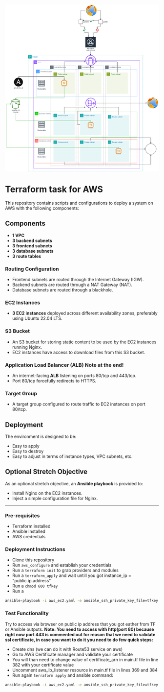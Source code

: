 ![Diagram](https://github.com/bgd11090/test_aws_tf/blob/main/devopstask.drawio.png)

# Terraform task for AWS

This repository contains scripts and configurations to deploy a system on AWS with the following components:

## Components

- **1 VPC**
- **3 backend subnets**
- **3 frontend subnets**
- **3 database subnets**
- **3 route tables**

### Routing Configuration

- Frontend subnets are routed through the Internet Gateway (IGW).
- Backend subnets are routed through a NAT Gateway (NAT).
- Database subnets are routed through a blackhole.

### EC2 Instances

- **3 EC2 instances** deployed across different availability zones, preferably using Ubuntu 22.04 LTS.

### S3 Bucket

- An S3 bucket for storing static content to be used by the EC2 instances running Nginx.
- EC2 instances have access to download files from this S3 bucket.

### Application Load Balancer (ALB) **Note at the end!**

- An internet-facing **ALB** listening on ports 80/tcp and 443/tcp.
- Port 80/tcp forcefully redirects to HTTPS.

### Target Group

- A target group configured to route traffic to EC2 instances on port 80/tcp.

## Deployment

The environment is designed to be:

- Easy to apply
- Easy to destroy
- Easy to adjust in terms of instance types, VPC subnets, etc.

## Optional Stretch Objective

As an optional stretch objective, an **Ansible playbook** is provided to:

- Install Nginx on the EC2 instances.
- Inject a simple configuration file for Nginx.

---

### Pre-requisites

- Terraform installed
- Ansible installed
- AWS credentials

### Deployment Instructions
- Clone this repository
- Run ```aws_configure``` and establish your credentials
- Run a ```terraform init``` to grab providers and modules
- Run a ```terraform_apply``` and wait untill you got instance_ip = "public.ip.address"
- Run a ```chmod 600 tfkey```
- Run a 
```bash
ansible-playbook -i aws_ec2.yaml -e ansible_ssh_private_key_file=tfkey -e ansible_ssh_user=ubuntu nginx_setup.yaml
```

### Test Functionality
Try to access via browser on public ip address that you got eather from TF or Ansible outputs.
**Note: You need to access with http(port 80) because right now port 443 is commented out for reason that we need to validate ssl certificate, in case you want to do it you need to do few quick steps:**

- Create dns (we can do it with Route53 service on aws)
- Go to AWS Certificate manager and validate your certificate
- You will than need to change value of certificate_arn in main.tf file in line 382 with your certificate value
- Uncomment aws_lb_listener resource in main.tf file in lines 369 and 384
- Run again ```terraform apply``` and ansible command:
```bash
ansible-playbook -i aws_ec2.yaml -e ansible_ssh_private_key_file=tfkey -e ansible_ssh_user=ubuntu nginx_setup.yaml
```
 


